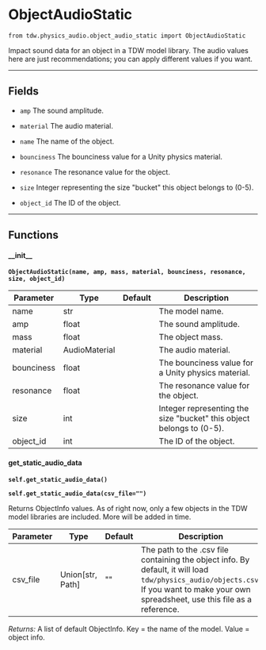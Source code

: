 # ObjectAudioStatic

`from tdw.physics_audio.object_audio_static import ObjectAudioStatic`

Impact sound data for an object in a TDW model library.
The audio values here are just recommendations; you can apply different values if you want.

***

## Fields

- `amp` The sound amplitude.

- `material` The audio material.

- `name` The name of the object.

- `bounciness` The bounciness value for a Unity physics material.

- `resonance` The resonance value for the object.

- `size` Integer representing the size "bucket" this object belongs to (0-5).

- `object_id` The ID of the object.

***

## Functions

#### \_\_init\_\_

**`ObjectAudioStatic(name, amp, mass, material, bounciness, resonance, size, object_id)`**

| Parameter | Type | Default | Description |
| --- | --- | --- | --- |
| name |  str |  | The model name. |
| amp |  float |  | The sound amplitude. |
| mass |  float |  | The object mass. |
| material |  AudioMaterial |  | The audio material. |
| bounciness |  float |  | The bounciness value for a Unity physics material. |
| resonance |  float |  | The resonance value for the object. |
| size |  int |  | Integer representing the size "bucket" this object belongs to (0-5). |
| object_id |  int |  | The ID of the object. |

#### get_static_audio_data

**`self.get_static_audio_data()`**

**`self.get_static_audio_data(csv_file="")`**

Returns ObjectInfo values.
As of right now, only a few objects in the TDW model libraries are included. More will be added in time.


| Parameter | Type | Default | Description |
| --- | --- | --- | --- |
| csv_file |  Union[str, Path] | "" | The path to the .csv file containing the object info. By default, it will load `tdw/physics_audio/objects.csv`. If you want to make your own spreadsheet, use this file as a reference. |

_Returns:_  A list of default ObjectInfo. Key = the name of the model. Value = object info.

